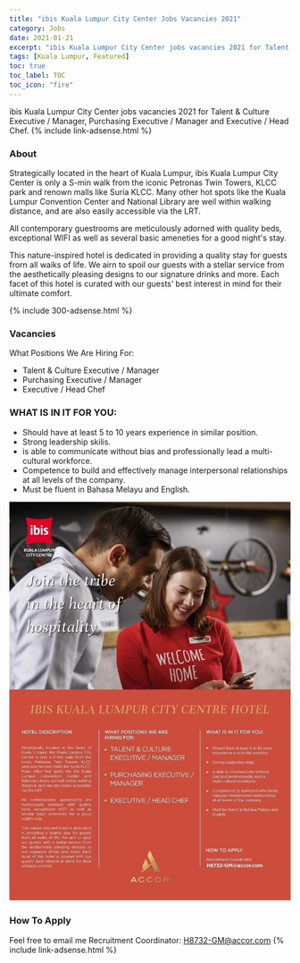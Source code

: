 ```yaml
---
title: "ibis Kuala Lumpur City Center Jobs Vacancies 2021" 
category: Jobs 
date: 2021-01-21
excerpt: "ibis Kuala Lumpur City Center jobs vacancies 2021 for Talent & Culture Executive / Manager, Purchasing Executive / Manager and Executive / Head Chef." 
tags: [Kuala Lumpur, Featured] 
toc: true 
toc_label: TOC 
toc_icon: "fire" 
--- 
```


ibis Kuala Lumpur City Center jobs vacancies 2021 for Talent & Culture Executive / Manager, Purchasing Executive / Manager and Executive / Head Chef.
{% include link-adsense.html %} 

### About
Strategically located in the heart of Kuala Lumpur, ibis Kuala Lumpur City Center is only a S-min walk from the iconic Petronas Twin Towers, KLCC
park and renown malls like Suria KLCC. Many other hot spots like the Kuala
Lumpur Convention Center and National Library are weil within walking
distance, and are also easily accessible via the LRT. 

All contemporary guestrooms are meticulously adorned with quality beds, exceptional WIFI as well as several basic ameneties for a good night's stay.

This nature-inspired hotel is dedicated in providing a quality stay for guests
frorn all waiks of life. We airn to spoil our guests with a stellar service from the aesthetically pleasing designs to our signature drinks and more. Each
facet of this hotel is curated with our guests’ best interest in mind for their ultimate comfort.

{% include 300-adsense.html %} 

### Vacancies
What Positions We Are Hiring For:
- Talent & Culture Executive / Manager
- Purchasing Executive / Manager
- Executive / Head Chef

### WHAT IS IN IT FOR YOU:
- Should have at least 5 to 10 years experience in similar position.
- Strong leadership skilis.
- is able to communicate without bias and professionally lead a multi-cultural workforce.
- Competence to build and effectively manage interpersonal relationships at all levels of the company.
- Must be fluent in Bahasa Melayu and English.

![ibis Kuala Lumpur City Center Jobs 2021!](/assets/images/2021-01/ibis-kuala-lumpur-city-centre-hotel-jobs-vacancies-2021.jpg "ibis Kuala Lumpur City Center Jobs 2021")

### How To Apply
Feel free to email me Recruitment Coordinator: H8732-GM@accor.com
{% include link-adsense.html %} 
